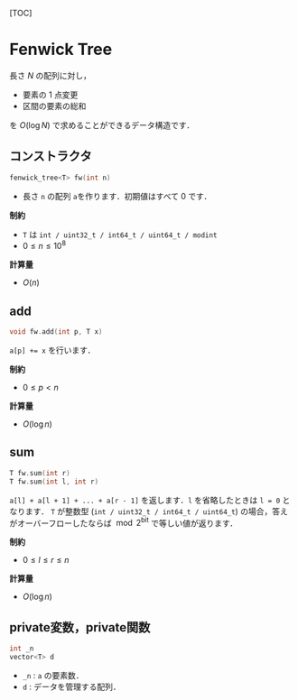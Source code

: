 [TOC]

# Fenwick Tree

長さ $N$ の配列に対し，

- 要素の $1$ 点変更
- 区間の要素の総和

を $O(\log N)$ で求めることができるデータ構造です．

## コンストラクタ

```cpp
fenwick_tree<T> fw(int n)
```

- 長さ `n` の配列 `a`を作ります．初期値はすべて $0$ です．

**制約**

- `T` は `int / uint32_t / int64_t / uint64_t / modint`
- $0 \leq n \leq 10^8$

**計算量**

- $O(n)$

## add

```cpp
void fw.add(int p, T x)
```

`a[p] += x` を行います．

**制約**

- $0 \leq p < n$

**計算量**

- $O(\log n)$

## sum

```cpp
T fw.sum(int r)
T fw.sum(int l, int r)
```

`a[l] + a[l + 1] + ... + a[r - 1]` を返します．`l` を省略したときは `l = 0` となります．
`T` が整数型 (`int / uint32_t / int64_t / uint64_t`) の場合，答えがオーバーフローしたならば $\bmod 2^{\mathrm{bit}}$ で等しい値が返ります．

**制約**

- $0 \leq l \leq r \leq n$

**計算量**

- $O(\log n)$

## private変数，private関数

```cpp
int _n
vector<T> d
```

- `_n` : `a` の要素数．
- `d` : データを管理する配列．

